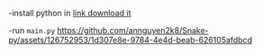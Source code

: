 -install python in [link download it](https://www.python.org/downloads/)

-run ``main.py``
https://github.com/annguyen2k8/Snake-py/assets/126752953/1d307e8e-9784-4e4d-beab-626105afdbcd
